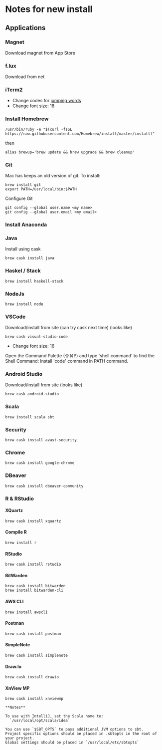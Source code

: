 # Notes for new install

## Applications

### Magnet
Download magnet from App Store

### f.lux
Download from net

### iTerm2
- Change codes for [jumping words](https://coderwall.com/p/h6yfda/use-and-to-jump-forwards-backwards-words-in-iterm-2-on-os-x)
- Change font size: 18

### Install Homebrew
```
/usr/bin/ruby -e "$(curl -fsSL https://raw.githubusercontent.com/Homebrew/install/master/install)"
```
then
```
alias brewup='brew update && brew upgrade && brew cleanup'
```

### Git
Mac has keeps an old version of git. To install: 

```
brew install git 
export PATH=/usr/local/bin:$PATH
```
Configure Git

```
git config --global user.name <my name>
git config --global user.email <my email>
```

### Install Anaconda

### Java
Install using cask
```
brew cask install java
```

### Haskel / Stack

```
brew install haskell-stack
```

### NodeJs

```
brew install node
```

### VSCode 
Download/install from site (can try cask next time)
(looks like)
```
brew cask visual-studio-code
```

- Change font size: 16

Open the Command Palette (⇧⌘P) and type 'shell command' to find the Shell Command: Install 'code' command in PATH command.

### Android Studio
Download/install from site
(looks like)
```
brew cask android-studio
```

### Scala
```
brew install scala sbt
```

### Security
```
brew cask install avast-security
```

### Chrome
```
brew cask install google-chrome
```

### DBeaver 
```
brew cask install dbeaver-community
```

### R & RStudio

#### XQuartz
```
brew cask install xquartz
```

#### Compile R
```
brew install r
```

#### RStudio
```
brew cask install rstudio
```

#### BitWarden
```
brew cask install bitwarden
brew install bitwarden-cli
```

#### AWS CLI
```
brew install awscli
```

#### Postman
```
brew cask install postman
```

#### SimpleNote
```
brew cask install simplenote
```


#### Draw.Io
```
brew cask install drawio
```

#### XnView MP
```
brew cask install xnviewmp

**Notes** 

To use with IntelliJ, set the Scala home to:
  `/usr/local/opt/scala/idea`

You can use `$SBT_OPTS` to pass additional JVM options to sbt.
Project specific options should be placed in .sbtopts in the root of your project.
Global settings should be placed in `/usr/local/etc/sbtopts`


